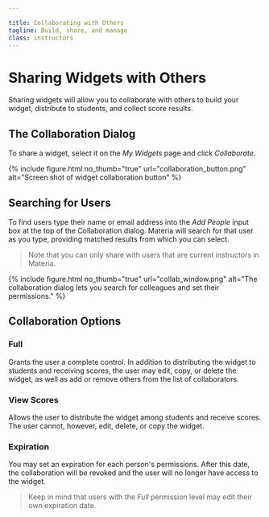 ```yaml
---

title: Collaborating with Others
tagline: Build, share, and manage
class: instructors
---
```



# Sharing Widgets with Others

Sharing widgets will allow you to collaborate with others to build your widget, distribute to students, and collect score results.

## The Collaboration Dialog

To share a widget, select it on the *My Widgets* page and click *Collaborate*.

{% include figure.html
	no_thumb="true"
	url="collaboration_button.png"
	alt="Screen shot of widget collaboration button"
%}

## Searching for Users

To find users type their name or email address into the *Add People* input box at the top of the Collaboration dialog. Materia will search for that user as you type, providing matched results from which you can select.

> Note that you can only share with users that are current instructors in Materia.

{% include figure.html
	no_thumb="true"
	url="collab_window.png"
	alt="The collaboration dialog lets you search for colleagues and set their permissions."
%}

## Collaboration Options

### Full

Grants the user a complete control. In addition to distributing the widget to students and receiving scores, the user may edit, copy, or delete the widget, as well as add or remove others from the list of collaborators.

### View Scores

Allows the user to distribute the widget among students and receive scores. The user cannot, however, edit, delete, or copy the widget.

### Expiration

You may set an expiration for each person's permissions. After this date, the collaboration will be revoked and the user will no longer have access to the widget.

> Keep in mind that users with the *Full* permission level may edit their own expiration date.
